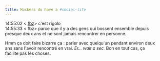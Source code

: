 ```yaml
---
title: Hackers do have a #social-life
---
```


14:55:02 < [fbz](http://flickr.com/photos/tmd/62577357/)> c'est rigolo  
14:55:33 < fbz> parce que il y a des gens qui bossent ensemble depuis presque
deux ans et ne sont jamais rencontrer en personne.

Hmm ça doit faire bizarre ça : parler avec quelqu'un pendant environ deux ans
sans l'avoir rencontré en vrai. _Er... wait a sec._ Bon en tout cas, ça
facilite pas les choses.

